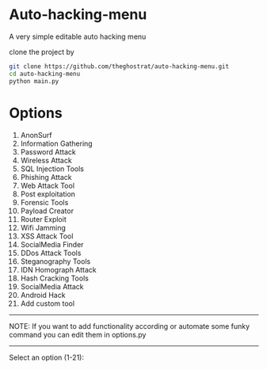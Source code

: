 # Auto-hacking-menu
A very simple editable auto hacking menu

clone the project by
  ```sh
git clone https://github.com/theghostrat/auto-hacking-menu.git
cd auto-hacking-menu
python main.py
```
# Options
1. AnonSurf
2. Information Gathering
3. Password Attack
4. Wireless Attack
5. SQL Injection Tools
6. Phishing Attack
7. Web Attack Tool
8. Post exploitation
9. Forensic Tools
10. Payload Creator
11. Router Exploit
12. Wifi Jamming
13. XSS Attack Tool
14. SocialMedia Finder
15. DDos Attack Tools
16. Steganography Tools
17. IDN Homograph Attack
18. Hash Cracking Tools
19. SocialMedia Attack
20. Android Hack
21. Add custom tool
------------------------------

NOTE: If you want to add functionality according or automate some funky command you can edit them in options.py

------------------------------

Select an option (1-21): 
